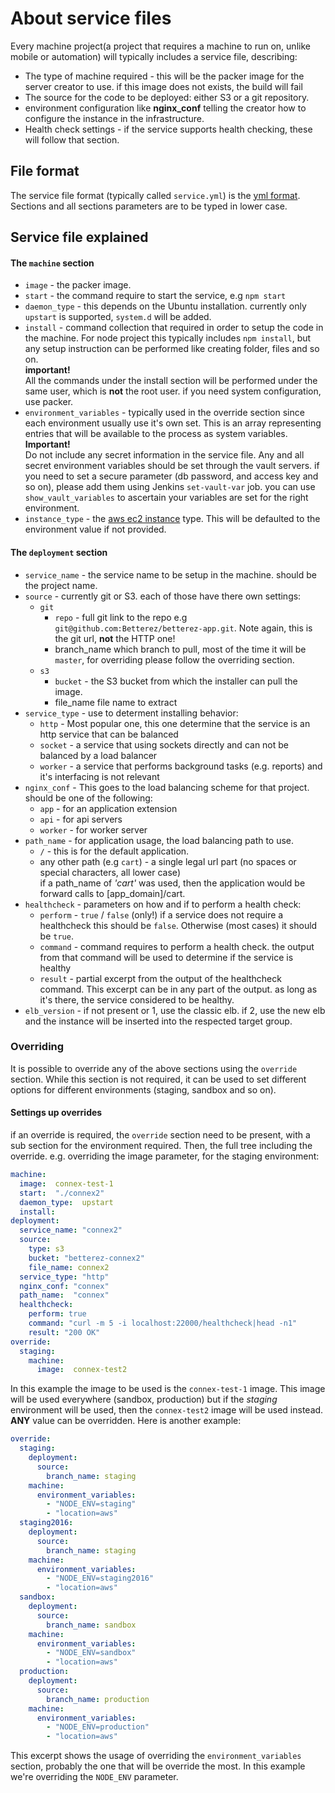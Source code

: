 About service files
=============
Every machine project(a project that requires a machine to run on, unlike mobile or automation) will typically includes a service file, describing:
* The type of machine required - this will be the packer image for the server creator to use. if this image does not exists, the build will fail
* The source for the code to be deployed: either S3 or a git repository.
* environment configuration like **nginx_conf** telling the creator how to configure the instance in the infrastructure.
* Health check settings - if the service supports health checking, these will follow that section.

File format
---
The service file format (typically called `service.yml`) is the [yml format](http://docs.ansible.com/ansible/YAMLSyntax.html). Sections and all sections parameters are to be typed in lower case.

Service file explained
-------
#### The `machine` section
* `image` - the packer image.
* `start` - the command require to start the service, e.g `npm start`
* `daemon_type` - this depends on the Ubuntu installation. currently only `upstart` is supported, `system.d` will be added.
* `install` - command collection that required in order to setup the code in the machine. For node project this typically includes `npm install`, but any setup instruction can be performed like creating folder, files and so on.
<br>**important!** <br>All the commands under the install section will be performed under the same user, which is **not** the root user. if you need system configuration, use packer.
* `environment_variables` - typically used in the override section since each environment usually use it's own set. This is an array representing entries that will be available to the process as system variables.<br>
**Important!**<br>
Do not include any secret information in the service file. Any and all secret environment variables should be set through the vault servers. if you need to set a secure parameter (db password, and access key and so on), please add them using Jenkins `set-vault-var` job. you can use `show_vault_variables` to ascertain your variables are set for the right environment.
* `instance_type` - the [aws ec2 instance](https://aws.amazon.com/ec2/instance-types/) type. This will be defaulted to the environment value if not provided.

#### The `deployment` section
* `service_name` - the service name to be setup in the machine. should be the project name.
* `source` - currently git or S3. each of those have there own settings:
  * `git`
    * `repo` - full git link to the repo e.g `git@github.com:Betterez/betterez-app.git`. Note again, this is the git url, **not** the HTTP one!
    * branch_name which branch to pull, most of the time it will be `master`, for overriding please follow the overriding section.
  * `s3`
    * `bucket` - the S3 bucket from which the installer can pull the image.
    * file_name file name to extract
* `service_type` - use to determent installing behavior:
  * `http` - Most popular one, this one determine that the service is an http service that can be balanced
  * `socket` - a service that using sockets directly and can not be balanced by a load balancer
  * `worker` - a service that performs background tasks (e.g. reports) and it's interfacing is not relevant
* `nginx_conf` - This goes to the load balancing scheme for that project. should be one of the following:
  * `app` - for an application extension
  * `api` - for api servers
  * `worker` - for worker server
* `path_name` - for application usage, the load balancing path to use.
  * `/` - this is for the default application.
  * any other path (e.g `cart`) - a single legal url part (no spaces or special characters, all lower case)<br>
  if a path_name of *'cart'* was used, then the application would be forward calls to [app_domain]/cart.
* `healthcheck` - parameters on how and if to perform a health check:
  * `perform` - `true` / `false` (only!) if a service does not require a healthcheck this should be `false`. Otherwise (most cases) it should be `true`.
  * `command` - command requires to perform a health check. the output from that command will be used to determine if the service is healthy
  * `result` - partial excerpt from the output of the healthcheck command. This excerpt can be in any part of the output. as long as it's there, the service considered to be healthy.
* `elb_version` - if not present or 1, use the classic elb. if 2, use the new elb and the instance will be inserted into the respected target group.

### Overriding
It is possible to override any of the above sections using the `override` section. While this section is not required, it can be used to set different options for different environments (staging, sandbox and so on).
#### Settings up overrides
if an override is required, the `override` section need to be present, with a sub section for the environment required. Then, the full tree including the override. e.g. overriding the image parameter, for the staging environment:
```yaml
machine:
  image:  connex-test-1
  start:  "./connex2"
  daemon_type:  upstart
  install:
deployment:
  service_name: "connex2"
  source:
    type: s3
    bucket: "betterez-connex2"
    file_name: connex2
  service_type: "http"
  nginx_conf: "connex"
  path_name:  "connex"
  healthcheck:
    perform: true
    command: "curl -m 5 -i localhost:22000/healthcheck|head -n1"
    result: "200 OK"
override:
  staging:
    machine:
      image:  connex-test2
```
In this example the image to be used is the `connex-test-1` image. This image will be used everywhere (sandbox, production) but if the *staging* environment will be used, then the `connex-test2` image will be used instead.
**ANY** value can be overridden. Here is another example:
```yaml
override:
  staging:
    deployment:
      source:
        branch_name: staging
    machine:
      environment_variables:
        - "NODE_ENV=staging"
        - "location=aws"
  staging2016:
    deployment:
      source:
        branch_name: staging
    machine:
      environment_variables:
        - "NODE_ENV=staging2016"
        - "location=aws"
  sandbox:
    deployment:
      source:
        branch_name: sandbox
    machine:
      environment_variables:
        - "NODE_ENV=sandbox"
        - "location=aws"
  production:
    deployment:
      source:
        branch_name: production
    machine:
      environment_variables:
        - "NODE_ENV=production"
        - "location=aws"
```
This excerpt shows the usage of overriding the `environment_variables` section, probably the one that will be override the most. In this example we're overriding the `NODE_ENV` parameter.
